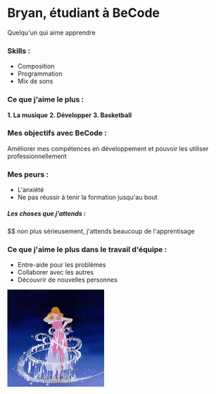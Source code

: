 # Bryan, étudiant à BeCode

Quelqu'un qui aime apprendre

### Skills :

* Composition
* Programmation
* Mix de sons

### Ce que j'aime le plus :

**1. La musique**
**2. Développer**
**3. Basketball** 

### Mes objectifs avec BeCode :

Améliorer mes compétences en développement et pouvoir les utiliser professionnellement 

### Mes peurs :

* L'anxiété
* Ne pas réussir à tenir la formation jusqu'au bout

##### Les choses que j'attends :

$$
non plus sérieusement, j'attends beaucoup de l'apprentisage

### Ce que j'aime le plus dans le travail d'équipe :

* Entre-aide pour les problèmes
* Collaborer avec les autres
* Découvrir de nouvelles personnes

![Fournir des efforts afin de faire avancer ses projets.](/assets/images/princess.gif "princess")
